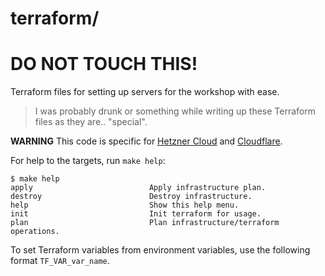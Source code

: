 # terraform/

# DO NOT TOUCH THIS!

Terraform files for setting up servers for the workshop with ease.

> I was probably drunk or something while writing up these Terraform files as they are.. "special".

**WARNING** This code is specific for [Hetzner Cloud](https://www.hetzner.com/cloud?country=us) and [Cloudflare](https://www.cloudflare.com/).

For help to the targets, run `make help`:
```
$ make help
apply                          Apply infrastructure plan.
destroy                        Destroy infrastructure.
help                           Show this help menu.
init                           Init terraform for usage.
plan                           Plan infrastructure/terraform operations.
```

To set Terraform variables from environment variables, use the following format `TF_VAR_var_name`.
